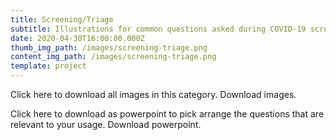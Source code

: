 ```yaml
---
title: Screening/Triage
subtitle: Illustrations for common questions asked during COVID-19 screening and triage.
date: 2020-04-30T16:00:00.000Z
thumb_img_path: /images/screening-triage.png
content_img_path: /images/screening-triage.png
template: project
---
```

Click here to download all images in this category. Download images.



Click here to download as powerpoint to pick arrange the questions that are relevant to your usage. Download powerpoint.
